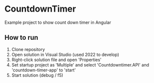 # CountdownTimer
Example project to show count down timer in Angular

## How to run
1. Clone repository
2. Open solution in Visual Studio (used 2022 to develop)
3. Right-click solution file and open 'Properties'
4. Set startup project as 'Multiple' and select 'Countdowntimer.API' and 'countdown-timer-app' to 'start'
5. Start solution (debug / f5)
